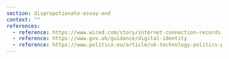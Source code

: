 ```yaml
---
section: dispropotionate-essay-end
context: ""
references:
  - reference: https://www.wired.com/story/internet-connection-records-uk-surveillance/
  - reference: https://www.gov.uk/guidance/digital-identity
  - reference: https://www.politico.eu/article/uk-technology-politics-policy-brexit/
---
```

